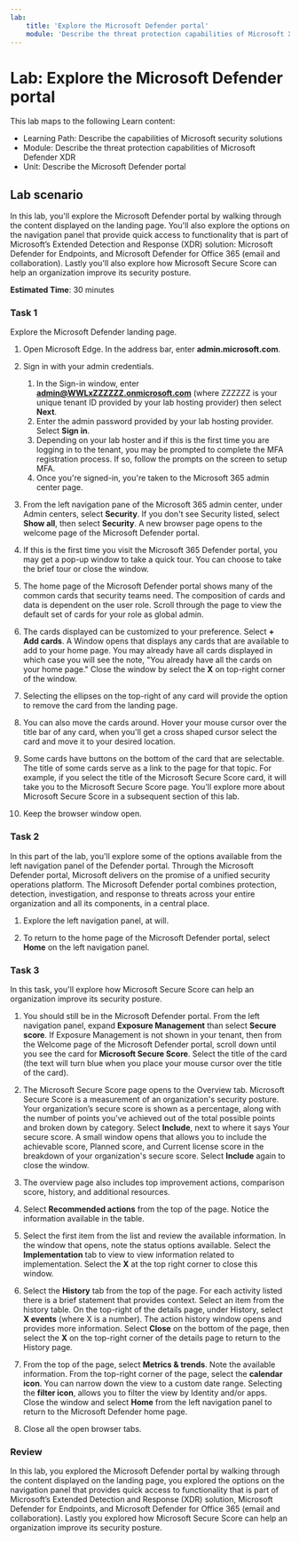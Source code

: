 ```yaml
---
lab:
    title: 'Explore the Microsoft Defender portal'
    module: 'Describe the threat protection capabilities of Microsoft XDR'
---
```


# Lab: Explore the Microsoft Defender portal

This lab maps to the following Learn content:

- Learning Path: Describe the capabilities of Microsoft security solutions
- Module: Describe the threat protection capabilities of Microsoft Defender XDR
- Unit: Describe the Microsoft Defender portal

## Lab scenario

In this lab, you'll explore the Microsoft Defender portal by walking through the content displayed on the landing page. You'll also explore the options on the navigation panel that provide quick access to functionality that is part of Microsoft’s Extended Detection and Response (XDR) solution: Microsoft Defender for Endpoints, and Microsoft Defender for Office 365 (email and collaboration).  Lastly you'll also explore how Microsoft Secure Score can help an organization improve its security posture.

**Estimated Time**: 30 minutes

### Task 1

Explore the Microsoft Defender landing page.

1. Open Microsoft Edge. In the address bar, enter **admin.microsoft.com**.

1. Sign in with your admin credentials.
    1. In the Sign-in window, enter **admin@WWLxZZZZZZ.onmicrosoft.com** (where ZZZZZZ is your unique tenant ID provided by your lab hosting provider) then select **Next**.
    1. Enter the admin password provided by your lab hosting provider. Select **Sign in**.
    1. Depending on your lab hoster and if this is the first time you are logging in to the tenant, you may be prompted to complete the MFA registration process. If so, follow the prompts on the screen to setup MFA.
    1. Once you're signed-in, you're taken to the Microsoft 365 admin center page.

1. From the left navigation pane of the Microsoft 365 admin center, under Admin centers, select **Security**.  If you don't see Security listed, select **Show all**, then select **Security**.  A new browser page opens to the welcome page of the Microsoft Defender portal.  

1. If this is the first time you visit the Microsoft 365 Defender portal, you may get a pop-up window to take a quick tour.  You can choose to take the brief tour or close the window.

1. The home page of the Microsoft Defender portal shows many of the common cards that security teams need. The composition of cards and data is dependent on the user role. Scroll through the page to view the default set of cards for your role as global admin.

1. The cards displayed can be customized to your preference.  Select **+ Add cards**. A Window opens that displays any cards that are available to add to your home page.  You may already have all cards displayed in which case you will see the note, "You already have all the cards on your home page." Close the window by select the **X** on top-right corner of the window.

1. Selecting the ellipses on the top-right of any card will provide the option to remove the card from the landing page.  

1. You can also move the cards around. Hover your mouse cursor over the title bar of any card,  when you'll get a cross shaped cursor select the card and move it to your desired location.  

1. Some cards have buttons on the bottom of the card that are selectable. The title of some cards serve as a link to the page for that topic.  For example, if you select the title of the Microsoft Secure Score card, it will take you to the Microsoft Secure Score page.  You'll explore more about Microsoft Secure Score in a subsequent section of this lab.

1. Keep the browser window open.

### Task 2

In this part of the lab, you'll explore some of the options available from the left navigation panel of the Defender portal.  Through the Microsoft Defender portal, Microsoft delivers on the promise of a unified security operations platform. The Microsoft Defender portal combines protection, detection, investigation, and response to threats across your entire organization and all its components, in a central place.  

1. Explore the left navigation panel, at will.

1. To return to the home page of the Microsoft Defender portal, select **Home** on the left navigation panel.

### Task 3

In this task, you'll explore how Microsoft Secure Score can help an organization improve its security posture.

1. You should still be in the Microsoft Defender portal. From the left navigation panel, expand **Exposure Management** than select **Secure score**.  If Exposure Management is not shown in your tenant, then from the Welcome page of the Microsoft Defender portal, scroll down until you see the card for **Microsoft Secure Score**. Select the title of the card (the text will turn blue when you place your mouse cursor over the title of the card).

1. The Microsoft Secure Score page opens to the Overview tab.  Microsoft Secure Score is a measurement of an organization's security posture. Your organization’s secure score is shown as a percentage, along with the number of points you've achieved out of the total possible points and broken down by category. Select **Include**, next to where it says Your secure score.  A small window opens that allows you to include the achievable score, Planned score, and Current license score in the breakdown of your organization's secure score.  Select  **Include** again to close the window.

1. The overview page also includes top improvement actions, comparison score, history, and additional resources.

1. Select **Recommended actions** from the top of the page.  Notice the information available in the table.  

1. Select the first item from the list and review the available information. In the window that opens, note the status options available. Select the **Implementation** tab to view to view information related to implementation. Select the **X** at the top right corner to close this window.

1. Select the **History** tab from the top of the page.  For each activity listed there is a brief statement that provides context.  Select an item from the history table.  On the top-right of the details page, under History, select **X events** (where X is a number).  The action history window opens and provides more information.  Select **Close** on the bottom of the page, then select the **X** on the top-right corner of the details page to return to the History page.

1. From the top of the page, select **Metrics & trends**.  Note the available information.  From the top-right corner of the page, select the **calendar icon**.  You can narrow down the view to a custom date range.  Selecting the **filter icon**, allows you to filter the view by Identity and/or apps.  Close the window and select **Home** from the left navigation panel to return to the Microsoft Defender home page.

1. Close all the open browser tabs.

### Review

In this lab, you explored the Microsoft Defender portal by walking through the content displayed on the landing page, you explored the options on the navigation panel that provides quick access to functionality that is part of Microsoft’s Extended Detection and Response (XDR) solution, Microsoft Defender for Endpoints, and Microsoft Defender for Office 365 (email and collaboration).  Lastly you explored how Microsoft Secure Score can help an organization improve its security posture.
